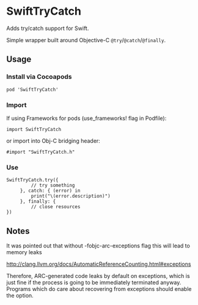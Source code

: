 SwiftTryCatch
=============

Adds try/catch support for Swift.

Simple wrapper built around Objective-C `@try`/`@catch`/`@finally`.

## Usage

### Install via Cocoapods

    pod 'SwiftTryCatch'

### Import

If using Frameworks for pods (use_frameworks! flag in Podfile):

    import SwiftTryCatch

or import into Obj-C bridging header:

    #import "SwiftTryCatch.h"

### Use

    SwiftTryCatch.try({
             // try something
         }, catch: { (error) in
             print("\(error.description)")
         }, finally: {
             // close resources
    })
    
## Notes  
It was pointed out that without -fobjc-arc-exceptions flag this will lead to memory leaks

http://clang.llvm.org/docs/AutomaticReferenceCounting.html#exceptions

Therefore, ARC-generated code leaks by default on exceptions, which is just fine if the process is going to be immediately terminated anyway. Programs which do care about recovering from exceptions should enable the option.    

